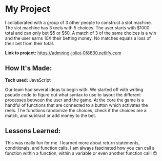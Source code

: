 # My Project
I collaborated with a group of 3 other people to construct a slot machine. The slot machine has 3 reels with 5 choices. The user starts with $1000 total and can only bet $5 or $50. A match of 3 of the same choices is a win and the user earns 10X their betting money. No matches equals a loss of their bet from their total.

**Link to project:** https://admiring-joliot-0f8630.netlify.com

## How It's Made:

**Tech used:** JavaScript

Our team had several ideas to begin with. We started off with writing pseudo code to figure out what syntax to use to layout the different processes between the user and the game. At the core the game is a handful of functions that are connected to a button which activates the reels. The functions randomize the choices, check if the choices are a match, and subtract or add money to the bet.

## Lessons Learned:

This was really fun for me. I learned more about return statements, conditionals, and function calls. I am always fascinated how you can call a function within a function, within a variable or even another function call! :heart_eyes:

